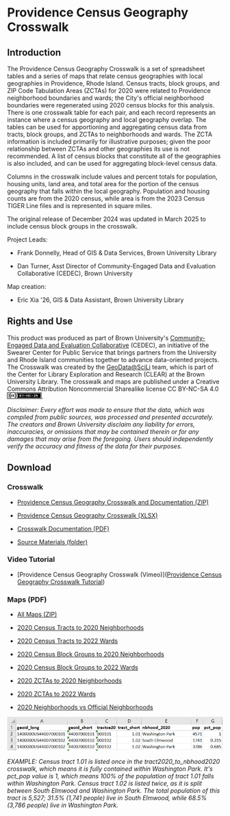 # Providence Census Geography Crosswalk

## Introduction

The Providence Census Geography Crosswalk is a set of spreadsheet tables and a series of maps that relate census geographies with local geographies in Providence, Rhode Island. Census tracts, block groups, and ZIP Code Tabulation Areas (ZCTAs) for 2020 were related to Providence neighborhood boundaries and wards; the City's official neighborhood boundaries were regenerated using 2020 census blocks for this analysis. There is one crosswalk table for each pair, and each record represents an instance where a census geography and local geography overlap. The tables can be used for apportioning and aggregating census data from tracts, block groups, and ZCTAs to neighborhoods and wards. The ZCTA information is included primarily for illustrative purposes; given the poor relationship between ZCTAs and other geographies its use is not recommended. A list of census blocks that constitute all of the geographies is also included, and can be used for aggregating block-level census data.

Columns in the crosswalk include values and percent totals for population, housing units, land area, and total area for the portion of the census geography that falls within the local geography. Population and housing counts are from the 2020 census, while area is from the 2023 Census TIGER Line files and is represented in square miles.

The original release of December 2024 was updated in March 2025 to include census block groups in the crosswalk.

Project Leads: 

- Frank Donnelly, Head of GIS & Data Services, Brown University Library

- Dan Turner, Asst Director of Community-Engaged Data and Evaluation Collaborative (CEDEC), Brown University

Map creation:

- Eric Xia '26, GIS & Data Assistant, Brown University Library

## Rights and Use

This product was produced as part of Brown University's [Community-Engaged Data and Evaluation Collaborative](https://swearer.brown.edu/faculty-staff/data-and-evaluation-partnerships) (CEDEC), an initiative of the Swearer Center for Public Service that brings partners from the University and Rhode Island communities together to advance data-oriented projects. The Crosswalk was created by the [GeoData@SciLi](https://libguides.brown.edu/geodata) team, which is part of the Center for Library Exploration and Research (CLEAR) at the Brown University Library. The crosswalk and maps are published under a Creative Commons Attribution Noncommercial Sharealike license CC BY-NC-SA 4.0 ![](https://github.com/Brown-University-Library/geodata_pvdcrosswalk/blob/main/images/cc_license.png).

*Disclaimer: Every effort was made to ensure that the data, which was compiled from public sources, was processed and presented accurately. The creators and Brown University disclaim any liability for errors, inaccuracies, or omissions that may be contained therein or for any damages that may arise from the foregoing. Users should independently verify the accuracy and fitness of the data for their purposes.*

## Download

### Crosswalk

- [Providence Census Geography Crosswalk and Documentation (ZIP)](https://github.com/Brown-University-Library/geodata_pvdcrosswalk/raw/main/crosswalk.zip)

- [Providence Census Geography Crosswalk (XLSX)](https://github.com/Brown-University-Library/geodata_pvdcrosswalk/raw/main/crosswalk/pvd_census_geog_crosswalk.xlsx)

- [Crosswalk Documentation (PDF)](https://github.com/Brown-University-Library/geodata_pvdcrosswalk/raw/main/crosswalk/pvd_census_geog_crosswalk.pdf)

- [Source Materials (folder)](source_data)

### Video Tutorial

- [Providence Census Geography Crosswalk (Vimeo)]([Providence Census Geography Crosswalk Tutorial](https://vimeo.com/1091899543))

### Maps (PDF)

- [All Maps (ZIP)](https://github.com/Brown-University-Library/geodata_pvdcrosswalk/raw/main/maps.zip)

- [2020 Census Tracts to 2020 Neighborhoods](https://github.com/Brown-University-Library/geodata_pvdcrosswalk/raw/main/maps/pvd_tracts2020_nbhoods2020.pdf)

- [2020 Census Tracts to 2022 Wards](https://github.com/Brown-University-Library/geodata_pvdcrosswalk/raw/main/maps/pvd_tracts2020_wards2022.pdf)

- [2020 Census Block Groups to 2020 Neighborhoods](https://github.com/Brown-University-Library/geodata_pvdcrosswalk/raw/main/maps/pvd_bgroups2020_nbhoods2020.pdf)

- [2020 Census Block Groups to 2022 Wards](https://github.com/Brown-University-Library/geodata_pvdcrosswalk/raw/main/maps/pvd_bgroups2020_wards2022.pdf)

- [2020 ZCTAs to 2020 Neighborhoods](https://github.com/Brown-University-Library/geodata_pvdcrosswalk/raw/main/maps/pvd_zctas2020_nbhoods2020.pdf)

- [2020 ZCTAs to 2022 Wards](https://github.com/Brown-University-Library/geodata_pvdcrosswalk/raw/main/maps/pvd_zctas2020_wards2022.pdf)

- [2020 Neighborhoods vs Official Neighborhoods](https://github.com/Brown-University-Library/geodata_pvdcrosswalk/raw/main/maps/pvd_nbhoods_nbhoods2020.pdf)

![](https://github.com/Brown-University-Library/geodata_pvdcrosswalk/blob/main/images/tract_table_example.png)

*EXAMPLE: Census tract 1.01 is listed once in the tract2020\_to\_nbhood2020 crosswalk, which means it is fully contained within Washington Park. It's pct\_pop value is 1, which means 100% of the population of tract 1.01 falls within Washington Park. Census tract 1.02 is listed twice, as it is split between South Elmwood and Washington Park. The total population of this tract is 5,527; 31.5% (1,741 people) live in South Elmwood, while 68.5% (3,786 people) live in Washington Park.*
